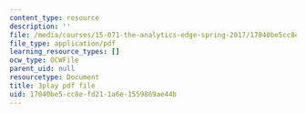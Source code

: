 ```yaml
---
content_type: resource
description: ''
file: /media/courses/15-071-the-analytics-edge-spring-2017/17040be5cc8efd211a6e1559869ae44b_ril5Z4UxI3w.pdf
file_type: application/pdf
learning_resource_types: []
ocw_type: OCWFile
parent_uid: null
resourcetype: Document
title: 3play pdf file
uid: 17040be5-cc8e-fd21-1a6e-1559869ae44b
---
```

